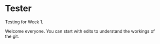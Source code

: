 # Tester
Testing for Week 1.

Welcome everyone. You can start with edits to understand the workings of the git.

